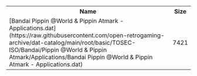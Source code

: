 <table>
<tr><th>Name</th><th>Size</th></tr>
<tr><td>
[Bandai Pippin @World & Pippin Atmark - Applications.dat](https://raw.githubusercontent.com/open-retrogaming-archive/dat-catalog/main/root/basic/TOSEC-ISO/Bandai/Pippin @World & Pippin Atmark/Applications/Bandai Pippin @World & Pippin Atmark - Applications.dat)
</td><td>7421</td></tr>
</table>
